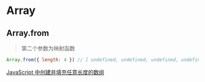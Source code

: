# Array

## Array.from

> 第二个参数为映射函数

```js
Array.from({ length: 4 }) // [ undefined, undefined, undefined, undefined ]
```

[JavaScript 中创建并填充任意长度的数组](https://tie.pub/2019/09/creating-arrays/)
